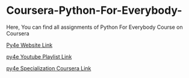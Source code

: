 # Coursera-Python-For-Everybody-

Here, You can find all assignments of Python For Everybody Course on Coursera

[Py4e Website Link](https://www.py4e.com/)

[py4e Youtube Playlist Link](https://m.youtube.com/playlist?list=PLlRFEj9H3Oj7Bp8-DfGpfAfDBiblRfl5p)

[py4e Specialization Coursera Link](https://www.coursera.org/specializations/python)
